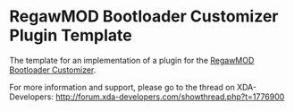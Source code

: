 RegawMOD Bootloader Customizer Plugin Template
==============================================

The template for an implementation of a plugin for the [RegawMOD Bootloader Customizer](https://github.com/regaw-leinad/RegawMOD-Bootloader-Customizer).

For more information and support, please go to the thread on XDA-Developers: 
http://forum.xda-developers.com/showthread.php?t=1776900
